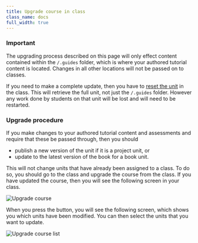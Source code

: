 ```yaml
---
title: Upgrade course in class
class_name: docs
full_width: true
---
```


### Important
The upgrading process described on this page will only effect content contained within the `/.guides` folder, which is where your authored tutorial content is located. Changes in all other locations will not be passed on to classes. 

If you need to make a complete update, then you have to [reset the unit](/docs/classes/unitmanagement/reset-unit/) in the class. This will retrieve the full unit, not just the `/.guides` folder. However any work done by students on that unit will be lost and will need to be restarted.

### Upgrade procedure
If you make changes to your authored tutorial content and assessments and require that these be passed through, then you should

- publish a new version of the unit if it is a project unit, or
- update to the latest version of the book for a book unit.

This will not change units that have already been assigned to a class. To do so, you should go to the class and upgrade the course from the class. If you have updated the course, then you will see the following screen in your class.

<img alt="Upgrade course" src="/img/docs/class_administration/upgradecourse.png" class="simple"/>

When you press the button, you will see the following screen, which shows you which units have been modified. You can then select the units that you want to update. 

<img alt="Upgrade course list" src="/img/docs/class_administration/stackupdated.png" class="simple"/>
